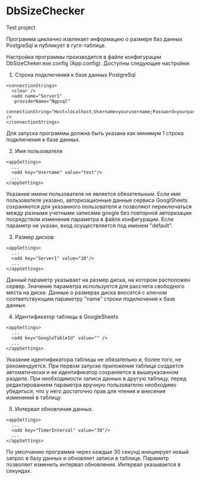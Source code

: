 # DbSizeChecker
Test project

Программа циклично извлекает информацию о размере баз данных PostgreSql и публикует в гугл-таблице. 

Настройка программы производится в файле конфигурации DbSizeCheker.exe.config (App.config). Доступны следующие настройки:
  1. Строка подключения к базе данных PostgreSql
  ```
  <connectionStrings>
    <clear />
    <add name="Server1"
     providerName="Ngpsql"
     connectionString="Host=localhost;Username=yourusername;Password=yourpassword" />
  </connectionStrings>
  ```
  Для запуска программы должна быть указана как минимум 1 строка подключения к базе данных. 
  
  2. Имя пользователя
  
  ```
  <appSettings>
    ...
    <add key="Username" value="test"/>
    ...
  </appSettings>
  ```
  Указание имени пользователя не является обязательным. Если имя пользователя указано, авторизационные данные сервиса GooglSheets сохраняются для указанного пользователя и позволяют переключаться между разными учетными записями google без повторной авторизации посредством изменения параметра в файле конфигурации.
  Если параметр не указан, вход осуществляется под именем "default".
  
  3. Размер дисков
  ```
  <appSettings>
    ...
    <add key="Server1" value="10"/>
    ...
  </appSettings>
  ```
  Данный параметр указывает на размер диска, на котором расположен сервер. Значение параметра используется для рассчета свободного места на диске. Данные о размерах диска вносятся с ключом соответствующим параметру "name" строки подключения к базе данных.
  
  4. Идентификатор таблицы в GoogleSheets
  ```
  <appSettings>
    ...
    <add key="GoogleTableId" value="" />
    ...
  </appSettings>
  ```
  Указание идентификатора таблицы не обязательно и, более того, не рекомендуется. При первом запуске приложения таблица создается автоматически и ее идентификатор сохраняется в вышеуказанном разделе. При необходимости записи данных в другую таблицу, перед редактированием параметра вручную пользователю необходимо убедиться, что у него достаточно прав для чтения и внесения изменений в таблицу. 
  
  5. Интервал обновления данных.
  ```
  <appSettings>
    ...
    <add key="TimerInterval" value="30"/>
    ...
  </appSettings>
  ```
  
  По умолчанию программа через каждые 30 секунд инициирует новый запрос в базу данных и обновляет записи в таблице. Параметр позволяет изменить интервал обновления. Интервал указывается в секундах. 
